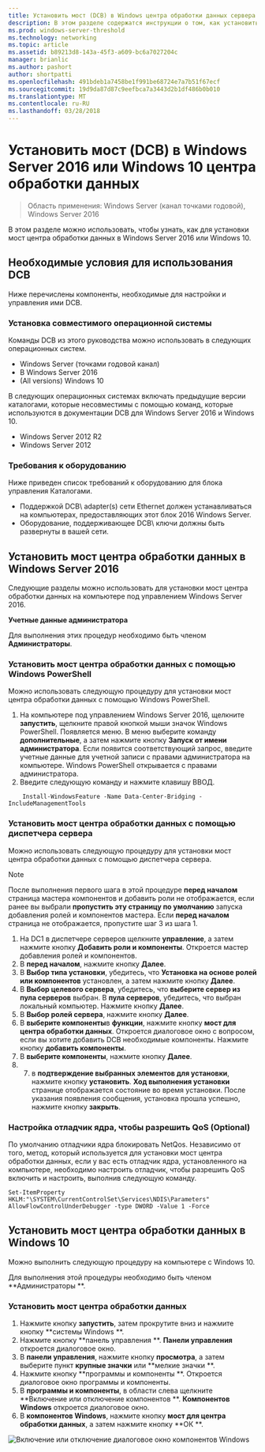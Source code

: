 ```yaml
---
title: Установить мост (DCB) в Windows центра обработки данных сервера или клиента
description: В этом разделе содержатся инструкции о том, как установить мост для центра обработки данных в Windows Server или на клиенте Windows.
ms.prod: windows-server-threshold
ms.technology: networking
ms.topic: article
ms.assetid: b89213d8-143a-45f3-a609-bc6a7027204c
manager: brianlic
ms.author: pashort
author: shortpatti
ms.openlocfilehash: 491bdeb1a7458be1f991be68724e7a7b51f67ecf
ms.sourcegitcommit: 19d9da87d87c9eefbca7a3443d2b1df486b0b010
ms.translationtype: MT
ms.contentlocale: ru-RU
ms.lasthandoff: 03/28/2018
---
```

# <a name="install-data-center-bridging-dcb-in-windows-server-2016-or-windows-10"></a>Установить мост \(DCB\) в Windows Server 2016 или Windows 10 центра обработки данных

>Область применения: Windows Server (канал точками годовой), Windows Server 2016

В этом разделе можно использовать, чтобы узнать, как для установки мост центра обработки данных в Windows Server 2016 или Windows 10.

## <a name="prerequisites-for-using-dcb"></a>Необходимые условия для использования DCB

Ниже перечислены компоненты, необходимые для настройки и управления ими DCB.

### <a name="install-a-compatible-operating-system"></a>Установка совместимого операционной системы

Команды DCB из этого руководства можно использовать в следующих операционных систем.

- Windows Server (точками годовой канал)
- В Windows Server 2016
- \(All versions\) Windows 10

В следующих операционных системах включать предыдущие версии каталогами, которые несовместимы с помощью команд, которые используются в документации DCB для Windows Server 2016 и Windows 10.

- Windows Server 2012 R2
- Windows Server 2012

###  <a name="hardware-requirements"></a>Требования к оборудованию

Ниже приведен список требований к оборудованию для блока управления Каталогами.

- Поддержкой DCB\ adapter\(s\) сети Ethernet должен устанавливаться на компьютерах, предоставляющих этот блок 2016 Windows Server.
- Оборудование, поддерживающее DCB\ ключи должны быть развернуты в вашей сети.


## <a name="install-dcb-in-windows-server-2016"></a>Установить мост центра обработки данных в Windows Server 2016

Следующие разделы можно использовать для установки мост центра обработки данных на компьютере под управлением Windows Server 2016.

**Учетные данные администратора**

Для выполнения этих процедур необходимо быть членом **Администраторы**.

### <a name="install-dcb-using-windows-powershell"></a>Установить мост центра обработки данных с помощью Windows PowerShell

Можно использовать следующую процедуру для установки мост центра обработки данных с помощью Windows PowerShell.

1. На компьютере под управлением Windows Server 2016, щелкните **запустить**, щелкните правой кнопкой мыши значок Windows PowerShell. Появляется меню. В меню выберите команду **дополнительные**, а затем нажмите кнопку **Запуск от имени администратора**. Если появится соответствующий запрос, введите учетные данные для учетной записи с правами администратора на компьютере. Windows PowerShell открывается с правами администратора.
2. Введите следующую команду и нажмите клавишу ВВОД.

````
    Install-WindowsFeature -Name Data-Center-Bridging -IncludeManagementTools
````

### <a name="install-dcb-using-server-manager"></a>Установить мост центра обработки данных с помощью диспетчера сервера

Можно использовать следующую процедуру для установки мост центра обработки данных с помощью диспетчера сервера.

>[!NOTE]
>После выполнения первого шага в этой процедуре **перед началом** страница мастера компонентов и добавить роли не отображается, если ранее вы выбрали **пропустить эту страницу по умолчанию** запуска добавления ролей и компонентов мастера. Если **перед началом** страница не отображается, пропустите шаг 3 из шага 1.

1. На DC1 в диспетчере серверов щелкните **управление**, а затем нажмите кнопку **Добавить роли и компоненты**. Откроется мастер добавления ролей и компонентов.
2. В **перед началом**, нажмите кнопку **Далее**.
3. В **Выбор типа установки**, убедитесь, что **Установка на основе ролей или компонентов** установлен, а затем нажмите кнопку **Далее**.
4. В **Выбор целевого сервера**, убедитесь, что **выберите сервер из пула серверов** выбран. В **пула серверов**, убедитесь, что выбран локальный компьютер. Нажмите кнопку **Далее**.
5. В **Выбор ролей сервера**, нажмите кнопку **Далее**.
6. В **выберите компоненты**в **функции**, нажмите кнопку **мост для центра обработки данных**. Откроется диалоговое окно с вопросом, если вы хотите добавить DCB необходимые компоненты. Нажмите кнопку **добавить компоненты**.
7. В **выберите компоненты**, нажмите кнопку **Далее**. 
8. 7. в **подтверждение выбранных элементов для установки**, нажмите кнопку **установить**. **Ход выполнения установки** странице отображается состояние во время установки. После указания появления сообщения, установка прошла успешно, нажмите кнопку **закрыть**.

### <a name="configure-the-kernel-debugger-to-allow-qos-optional"></a>Настройка отладчик ядра, чтобы разрешить QoS \(Optional\)

 По умолчанию отладчики ядра блокировать NetQos. Независимо от того, метод, который используется для установки мост центра обработки данных, если у вас есть отладчик ядра, установленного на компьютере, необходимо настроить отладчик, чтобы разрешить QoS включить и настроить, выполнив следующую команду.

````
Set-ItemProperty HKLM:"\SYSTEM\CurrentControlSet\Services\NDIS\Parameters" AllowFlowControlUnderDebugger -type DWORD -Value 1 -Force
````

## <a name="install-dcb-in-windows-10"></a>Установить мост центра обработки данных в Windows 10

Можно выполнить следующую процедуру на компьютере с Windows 10.

Для выполнения этой процедуры необходимо быть членом **Администраторы **.

### <a name="install-dcb"></a>Установить мост центра обработки данных

1. Нажмите кнопку **запустить**, затем прокрутите вниз и нажмите кнопку **системы Windows **.
2. Нажмите кнопку **панель управления **. **Панели управления** откроется диалоговое окно.
3. В **панели управления**, нажмите кнопку **просмотра**, а затем выберите пункт **крупные значки** или **мелкие значки **.
4. Нажмите кнопку **программы и компоненты **. Откроется диалоговое окно программы и компоненты.
5. В **программы и компоненты**, в области слева щелкните **Включение или отключение компонентов **. **Компонентов Windows** откроется диалоговое окно.
6. В **компонентов Windows**, нажмите кнопку **мост для центра обработки данных**, а затем нажмите кнопку **ОК **.

![Включение или отключение диалоговое окно компонентов Windows](../../media/Dcb-Scripting/Dcb-Scripting.jpg)


